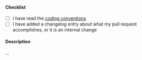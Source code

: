 #### Checklist

- [ ] I have read the [coding conventions](https://github.com/LostArtefacts/TR1X/blob/master/CONTRIBUTING.md#coding-conventions)
- [ ] I have added a changelog entry about what my pull request accomplishes, or it is an internal change

#### Description

...
